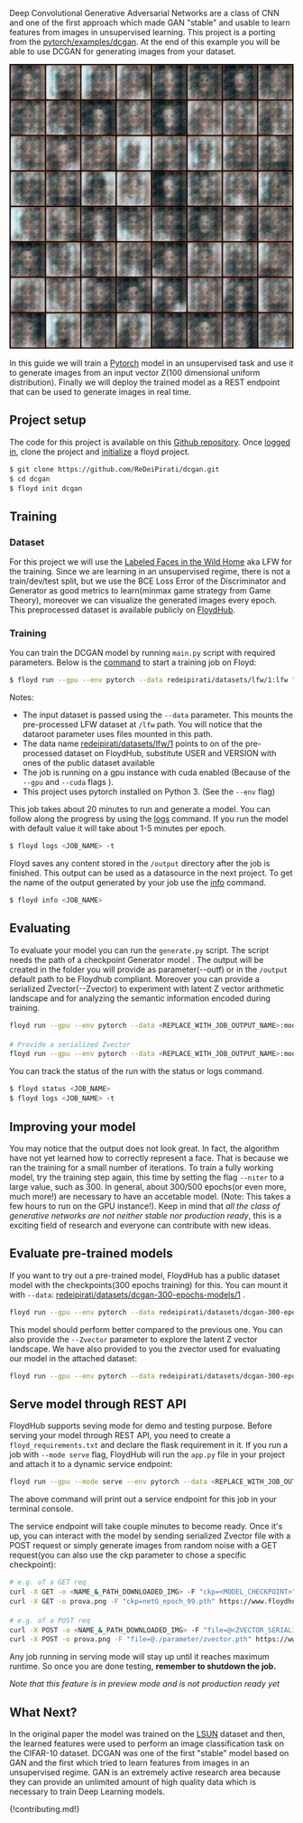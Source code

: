 Deep Convolutional Generative Adversarial Networks are a class of CNN and one of the first approach which made GAN "stable" and usable to learn features from images in unsupervised learning. This project is a porting from the [pytorch/examples/dcgan](https://github.com/pytorch/examples/tree/master/dcgan). At the end of this example you will be able to use DCGAN for generating images from your dataset.

![Generated images](../img/lfw-300epochs.gif)

In this guide we will train a [Pytorch](http://pytorch.org/) model in an unsupervised task and use it to
generate images from an input vector Z(100 dimensional uniform distribution). Finally we will deploy the trained model as a
REST endpoint that can be used to generate images in real time.

## Project setup

The code for this project is available on this [Github repository](https://github.com/ReDeiPirati/dcgan.git). Once [logged in](../commands/login), clone the project and [initialize](../commands/init) a floyd project.

```bash
$ git clone https://github.com/ReDeiPirati/dcgan.git
$ cd dcgan
$ floyd init dcgan
```

## Training

### Dataset

For this project we will use the [Labeled Faces in the Wild Home](http://vis-www.cs.umass.edu/lfw/) aka LFW for the training.
Since we are learning in an unsupervised regime, there is not a train/dev/test split, but we use the BCE Loss Error of the Discriminator and Generator as good metrics to learn(minmax game strategy from Game Theory), moreover we can visualize the generated images every epoch.
This preprocessed dataset is available publicly on
[FloydHub](https://www.floydhub.com/redeipirati/datasets/lfw/).


### Training

You can train the DCGAN model by running `main.py` script with required
parameters. Below is the [command](../commands/run) to start a training job on Floyd:

```bash
$ floyd run --gpu --env pytorch --data redeipirati/datasets/lfw/1:lfw "python main.py --dataset lfw --dataroot /lfw --outf /output --cuda --ngpu 1 --niter 20"
```

Notes:

- The input dataset is passed using the `--data` parameter. This mounts the pre-processed
LFW dataset at `/lfw` path. You will notice that the dataroot parameter uses files
mounted in this path.
- The data name [redeipirati/datasets/lfw/1](https://www.floydhub.com/redeipirati/datasets/lfw/1)
points to on of the pre-processed dataset on FloydHub, substitute USER and VERSION with ones of the public dataset available
- The job is running on a gpu instance with cuda enabled (Because of the `--gpu` and `--cuda` flags ).
- This project uses pytorch installed on Python 3. (See the `--env` flag)

This job takes about 20 minutes to run and generate a model. You can follow along the progress
by using the [logs](../commands/logs.md) command. If you run the model with default value it will take about 1-5 minutes per epoch.

```bash
$ floyd logs <JOB_NAME> -t
```

Floyd saves any content stored in the `/output` directory after the job is
finished. This output can be used as a datasource in the next project.  To get
the name of the output generated by your job use the
[info](../commands/info.md) command.

```bash
$ floyd info <JOB_NAME>
```


## Evaluating

To evaluate your model you can run the `generate.py` script. The script needs the path of a checkpoint Generator model .
The output will be created in the folder you will provide as parameter(--outf) or in the `/output` default path to be Floydhub compliant.
Moreover you can provide a serialized Zvector(--Zvector) to experiment with latent Z vector arithmetic landscape and for analyzing the semantic information encoded during training.

```bash
floyd run --gpu --env pytorch --data <REPLACE_WITH_JOB_OUTPUT_NAME>:model "python generate.py --netG /model/<REPLACE_WITH_MODEL_CHECKPOINT_PATH> --ngpu 1 --cuda"

# Provide a serialized Zvector
floyd run --gpu --env pytorch --data <REPLACE_WITH_JOB_OUTPUT_NAME>:model "python generate.py --netG /model/<REPLACE_WITH_MODEL_CHECKPOINT_PATH> --Zvector /model/<REPLACE_WITH_SERIALIZED_Z_VECTOR_PATH> --ngpu 1 --cuda"
```

You can track the status of the run with the status or logs command.

```bash
$ floyd status <JOB_NAME>
$ floyd logs <JOB_NAME> -t
```


## Improving your model

You may notice that the output does not look great. In fact, the algorithm have not yet learned how to correctly represent a face.
That is because we ran the training for a small number of iterations. To train a fully working model, try the training step again, this time by setting the flag `--niter` to a large value, such as 300. In general, about 300/500 epochs(or even more, much more!) are necessary to have an accetable model. (Note: This takes a few hours to run on the GPU instance!).
Keep in mind that *all the class of generative networks are not neither stable nor production ready*, this is a exciting field of research and everyone can contribute with new ideas.

## Evaluate pre-trained models

If you want to try out a pre-trained model, FloydHub has a public dataset model with the checkpoints(300 epochs training) for
this. You can mount it with `--data`:
[redeipirati/datasets/dcgan-300-epochs-models/1](https://www.floydhub.com/redeipirati/datasets/dcgan-300-epochs-models/1)
.


```bash
floyd run --gpu --env pytorch --data redeipirati/datasets/dcgan-300-epochs-models/1:/model "python generate.py --netG /model/netG_epoch_299.pth --ngpu 1 --cuda"
```

This model should perform better compared to the previous one. You can also provide the `--Zvector` parameter to explore the latent Z vector landscape. We have also provided to you the zvector used for evaluating our model in the attached dataset:

```bash
floyd run --gpu --env pytorch --data redeipirati/datasets/dcgan-300-epochs-models/1:/model "python generate.py --netG /model/netG_epoch_299.pth --Zvector /model/zvector.pth --ngpu 1 --cuda"
```


## Serve model through REST API

FloydHub supports seving mode for demo and testing purpose. Before serving your model through REST API,
you need to create a `floyd_requirements.txt` and declare the flask requirement in it. If you run a job
with `--mode serve` flag, FloydHub will run the `app.py` file in your project
and attach it to a dynamic service endpoint:


```bash
floyd run --gpu --mode serve --env pytorch --data <REPLACE_WITH_JOB_OUTPUT_NAME>
```


The above command will print out a service endpoint for this job in your terminal console.

The service endpoint will take couple minutes to become ready. Once it's up, you can interact with the model by sending serialized Zvector file with a POST request or simply generate images from random noise with a GET request(you can also use the ckp parameter to chose a specific checkpoint):

```bash
# e.g. of a GET req
curl -X GET -o <NAME_&_PATH_DOWNLOADED_IMG> -F "ckp=<MODEL_CHECKPOINT>" <SERVICE_ENDPOINT>
curl -X GET -o prova.png -F "ckp=netG_epoch_99.pth" https://www.floydhub.com/expose/hellllllllo!!!!

# e.g. of a POST req
curl -X POST -o <NAME_&_PATH_DOWNLOADED_IMG> -F "file=@<ZVECTOR_SERIALIZED_PATH>" <SERVICE_ENDPOINT>
curl -X POST -o prova.png -F "file=@./parameter/zvector.pth" https://www.floydhub.com/expose/hellllllllo!!!!
```

Any job running in serving mode will stay up until it reaches maximum runtime. So
once you are done testing, **remember to shutdown the job.**

*Note that this feature is in preview mode and is not production ready yet*


## What Next?

In the original paper the model was trained on the [LSUN](http://www.yf.io/p/lsun) dataset and then, the learned features were used to perform an image classification task on the CIFAR-10 dataset. DCGAN was one of the first "stable" model based on GAN and the first which tried to learn features from images in an unsupervised regime. GAN is an extremely active research area because they can provide an unlimited amount of high quality data which is necessary to train Deep Learning models.

{!contributing.md!}
